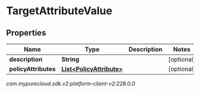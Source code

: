 # TargetAttributeValue


## Properties

| Name | Type | Description | Notes |
| ------------ | ------------- | ------------- | ------------- |
| **description** | **String** |  |  [optional] |
| **policyAttributes** | [**List&lt;PolicyAttribute&gt;**](PolicyAttribute) |  |  [optional] |




_com.mypurecloud.sdk.v2:platform-client-v2:228.0.0_
